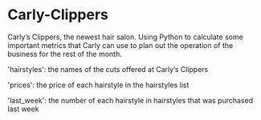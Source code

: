 # Carly-Clippers
Carly’s Clippers, the newest hair salon. Using Python to calculate some important metrics that Carly can use to plan out the operation of the business for the rest of the month.

'hairstyles': the names of the cuts offered at Carly’s Clippers

'prices': the price of each hairstyle in the hairstyles list

'last_week': the number of each hairstyle in hairstyles that was purchased last week
